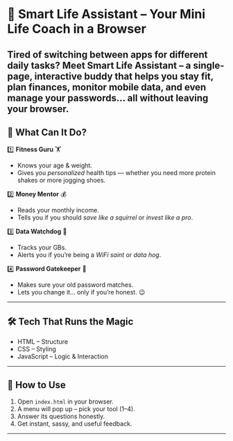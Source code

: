 # 🧠 Smart Life Assistant – Your Mini Life Coach in a Browser

Tired of switching between apps for different daily tasks?
Meet **Smart Life Assistant** – a single-page, interactive buddy that helps you stay fit, plan finances, monitor mobile data, and even manage your passwords… all without leaving your browser.
---

## 🚀 What Can It Do?

1️⃣ **Fitness Guru** 🏋️

* Knows your age & weight.
* Gives you *personalized* health tips — whether you need more protein shakes or more jogging shoes.

2️⃣ **Money Mentor** 💰

* Reads your monthly income.
* Tells you if you should *save like a squirrel* or *invest like a pro*.

3️⃣ **Data Watchdog** 📶

* Tracks your GBs.
* Alerts you if you’re being a *WiFi saint* or *data hog*.

4️⃣ **Password Gatekeeper** 🔑

* Makes sure your old password matches.
* Lets you change it… only if you’re honest. 😉

---

## 🛠 Tech That Runs the Magic

* HTML – Structure
* CSS – Styling
* JavaScript – Logic & Interaction
---

## 🎯 How to Use

1. Open `index.html` in your browser.
2. A menu will pop up – pick your tool (1–4).
3. Answer its questions honestly.
4. Get instant, sassy, and useful feedback.

---
